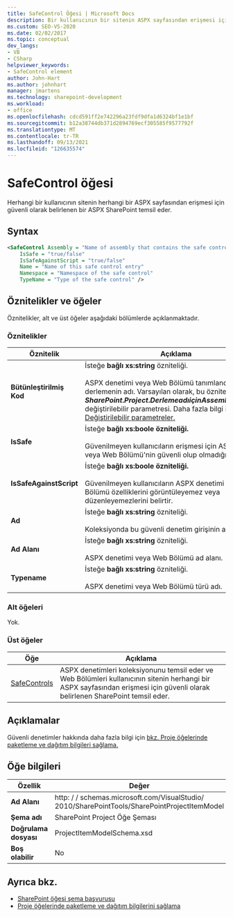 ```yaml
---
title: SafeControl Öğesi | Microsoft Docs
description: Bir kullanıcının bir sitenin ASPX sayfasından erişmesi için güvenli olarak işaretlenmiş BIR ASPX denetimi veya web bölümünü temsil eden SafeControl SharePoint bilgi edinin.
ms.custom: SEO-VS-2020
ms.date: 02/02/2017
ms.topic: conceptual
dev_langs:
- VB
- CSharp
helpviewer_keywords:
- SafeControl element
author: John-Hart
ms.author: johnhart
manager: jmartens
ms.technology: sharepoint-development
ms.workload:
- office
ms.openlocfilehash: cdcd591ff2e742296a23fdf9dfa1d6324bf1e1bf
ms.sourcegitcommit: b12a38744db371d2894769ecf305585f9577792f
ms.translationtype: MT
ms.contentlocale: tr-TR
ms.lasthandoff: 09/13/2021
ms.locfileid: "126635574"
---
```

# <a name="safecontrol-element"></a>SafeControl öğesi
  Herhangi bir kullanıcının sitenin herhangi bir ASPX sayfasından erişmesi için güvenli olarak belirlenen bir ASPX SharePoint temsil eder.

## <a name="syntax"></a>Syntax

```xml
<SafeControl Assembly = "Name of assembly that contains the safe control"
    IsSafe = "true/false"
    IsSafeAgainstScript = "true/false"
    Name = "Name of this safe control entry"
    Namespace = "Namespace of the safe control"
    TypeName = "Type of the safe control" />
```

## <a name="attributes-and-elements"></a>Öznitelikler ve öğeler
 Öznitelikler, alt ve üst öğeler aşağıdaki bölümlerde açıklanmaktadır.

### <a name="attributes"></a>Öznitelikler

|Öznitelik|Açıklama|
|---------------|-----------------|
|**Bütünleştirilmiş Kod**|İsteğe **bağlı xs:string** özniteliği.<br /><br /> ASPX denetimi veya Web Bölümü tanımlandığı derlemenin adı. Varsayılan olarak, bu öznitelik **$SharePoint.Project. Derleme adı için AssemblyFullName$** değiştirilebilir parametresi. Daha fazla bilgi için [bkz. Değiştirilebilir parametreler.](../sharepoint/replaceable-parameters.md)|
|**IsSafe**|İsteğe **bağlı xs:boole özniteliği.**<br /><br /> Güvenilmeyen kullanıcıların erişmesi için ASPX denetimi veya Web Bölümü'nin güvenli olup olmadığını belirtir.|
|**IsSafeAgainstScript**|İsteğe **bağlı xs:boole özniteliği.**<br /><br /> Güvenilmeyen kullanıcıların ASPX denetimi veya Web Bölümü özelliklerini görüntüleyemez veya düzenleyemezlerini belirtir.|
|**Ad**|İsteğe **bağlı xs:string** özniteliği.<br /><br /> Koleksiyonda bu güvenli denetim girişinin adı.|
|**Ad Alanı**|İsteğe **bağlı xs:string** özniteliği.<br /><br /> ASPX denetimi veya Web Bölümü ad alanı.|
|**Typename**|İsteğe **bağlı xs:string** özniteliği.<br /><br /> ASPX denetimi veya Web Bölümü türü adı.|

### <a name="child-elements"></a>Alt öğeleri
 Yok.

### <a name="parent-elements"></a>Üst öğeler

|Öğe|Açıklama|
|-------------|-----------------|
|[SafeControls](../sharepoint/safecontrols-element.md)|ASPX denetimleri koleksiyonunu temsil eder ve Web Bölümleri kullanıcının sitenin herhangi bir ASPX sayfasından erişmesi için güvenli olarak belirlenen SharePoint temsil eder.|

## <a name="remarks"></a>Açıklamalar
 Güvenli denetimler hakkında daha fazla bilgi için [bkz. Proje öğelerinde paketleme ve dağıtım bilgileri sağlama.](../sharepoint/providing-packaging-and-deployment-information-in-project-items.md)

## <a name="element-information"></a>Öğe bilgileri

|Özellik|Değer|
|-|-|
|**Ad Alanı**|http: \/ \/ schemas.microsoft.com/VisualStudio/<br>2010/SharePointTools/SharePointProjectItemModel|
|**Şema adı**|SharePoint Project Öğe Şeması|
|**Doğrulama dosyası**|ProjectItemModelSchema.xsd|
|**Boş olabilir**|No|

## <a name="see-also"></a>Ayrıca bkz.
- [SharePoint öğesi şema başvurusu](../sharepoint/sharepoint-project-item-schema-reference.md)
- [Proje öğelerinde paketleme ve dağıtım bilgilerini sağlama](../sharepoint/providing-packaging-and-deployment-information-in-project-items.md)
